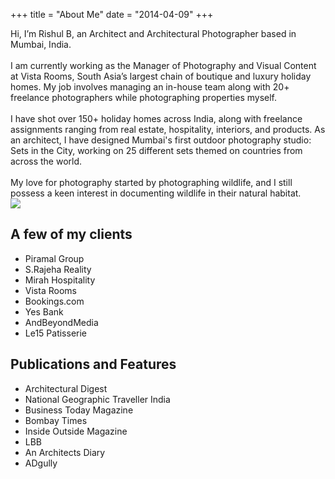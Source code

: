 +++
title = "About Me"
date = "2014-04-09"
+++

<div class="container">
  <div class="row">
    <div class="col-12 col-md-8">Hi, I’m Rishul B, an Architect and Architectural Photographer based in Mumbai, India.
    </br></br>
    I am currently working as the Manager of Photography and Visual Content at Vista Rooms, South Asia’s largest chain of boutique and luxury holiday homes. My job involves managing an in-house team along with 20+ freelance photographers while photographing properties myself.
    </br></br>
   I have shot over 150+ holiday homes across India, along with freelance assignments ranging from real estate, hospitality, interiors, and products. As an architect, I have designed Mumbai's first outdoor photography studio: Sets in the City, working on 25 different sets themed on countries from across the world. 
   </br></br>
   My love for photography started by photographing wildlife, and I still possess a keen interest in documenting wildlife in their natural habitat.  
</div>
    <div class="col-6 col-md-4 mx-auto"><img src="/img/rishul-bangar.jpeg"></div>
  </div>
</div>

## A few of my clients
- Piramal Group
- S.Rajeha Reality
- Mirah Hospitality
- Vista Rooms
- Bookings.com
- Yes Bank
- AndBeyondMedia
- Le15 Patisserie

## Publications and Features
- Architectural Digest
- National Geographic Traveller India
- Business Today Magazine
- Bombay Times
- Inside Outside Magazine
- LBB
- An Architects Diary
- ADgully

